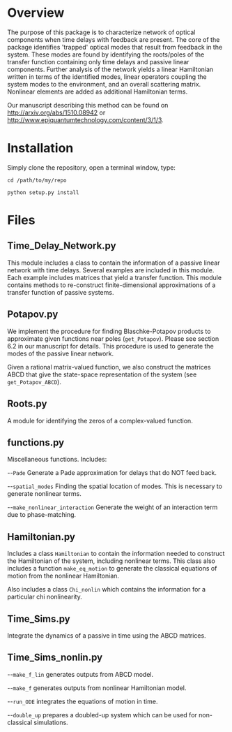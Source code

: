 # Overview
The purpose of this package is to characterize network of optical components
when time delays with feedback are present. The core of the package identifies
'trapped' optical modes that result from feedback in the system. These modes are
found by identifying the roots/poles of the transfer function containing only
time delays and passive linear components. Further analysis of the network
yields a linear Hamiltonian written in terms of the identified modes, linear
operators coupling the system modes to the environment, and an overall
scattering matrix. Nonlinear elements are added as additional Hamiltonian terms.

Our manuscript describing this method can be found on
http://arxiv.org/abs/1510.08942 or
http://www.epjquantumtechnology.com/content/3/1/3.

# Installation
Simply clone the repository, open a terminal window, type:

`cd /path/to/my/repo`

`python setup.py install`

# Files

## Time_Delay_Network.py
This module includes a class to contain the information of a passive linear
network with time delays.
Several examples are included in this module.
Each example includes matrices that yield a transfer function.
This module contains methods to re-construct finite-dimensional approximations
of a transfer function of passive systems.

## Potapov.py
We implement the procedure for finding Blaschke-Potapov
products to approximate given functions near poles (`get_Potapov`).
Please see section 6.2 in
our manuscript for details.
This procedure is used to generate the modes of the passive linear network.

Given a rational matrix-valued function, we also construct the matrices ABCD
that give the state-space representation of the system (see `get_Potapov_ABCD`).

## Roots.py
A module for identifying the zeros of a complex-valued function.

## functions.py
Miscellaneous functions. Includes:

--`Pade` Generate a Pade approximation for delays that do NOT feed back.

--`spatial_modes` Finding the spatial location of modes. This is necessary to
generate nonlinear terms.

--`make_nonlinear_interaction` Generate the weight of an interaction term due
to phase-matching.

## Hamiltonian.py
Includes a class `Hamiltonian` to contain the information needed to construct the
Hamiltonian of the system, including nonlinear terms.
This class also includes a function `make_eq_motion` to generate the classical
equations of motion from the nonlinear Hamiltonian.

Also includes a class `Chi_nonlin` which contains the information for a particular
chi nonlinearity.

## Time_Sims.py

Integrate the dynamics of a passive in time using the ABCD matrices.

## Time_Sims_nonlin.py

--`make_f_lin` generates outputs from ABCD model.

--`make_f` generates outputs from nonlinear Hamiltonian model.

--`run_ODE` integrates the equations of motion in time.

--`double_up` prepares a doubled-up system which can be used for non-classical
simulations.
